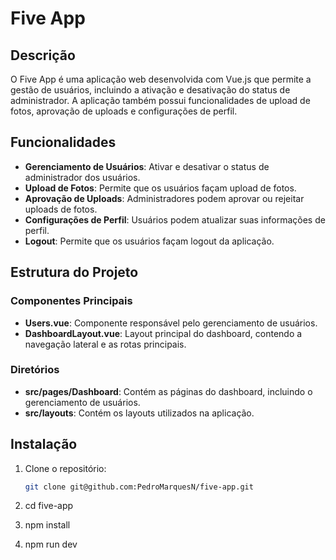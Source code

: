 # Five App

## Descrição

O Five App é uma aplicação web desenvolvida com Vue.js que permite a gestão de usuários, incluindo a ativação e desativação do status de administrador. A aplicação também possui funcionalidades de upload de fotos, aprovação de uploads e configurações de perfil.

## Funcionalidades

- **Gerenciamento de Usuários**: Ativar e desativar o status de administrador dos usuários.
- **Upload de Fotos**: Permite que os usuários façam upload de fotos.
- **Aprovação de Uploads**: Administradores podem aprovar ou rejeitar uploads de fotos.
- **Configurações de Perfil**: Usuários podem atualizar suas informações de perfil.
- **Logout**: Permite que os usuários façam logout da aplicação.

## Estrutura do Projeto

### Componentes Principais

- **Users.vue**: Componente responsável pelo gerenciamento de usuários.
- **DashboardLayout.vue**: Layout principal do dashboard, contendo a navegação lateral e as rotas principais.

### Diretórios

- **src/pages/Dashboard**: Contém as páginas do dashboard, incluindo o gerenciamento de usuários.
- **src/layouts**: Contém os layouts utilizados na aplicação.

## Instalação

1. Clone o repositório:
   ```bash
   git clone git@github.com:PedroMarquesN/five-app.git

2. cd five-app

3. npm install

4. npm run dev
